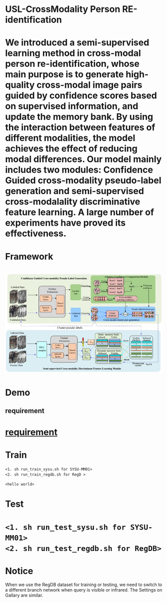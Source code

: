 # USL-CrossModality Person RE-identification
We introduced a semi-supervised learning method in cross-modal person re-identification, whose main purpose is to generate high-quality cross-modal image pairs guided by confidence scores based on supervised information, and update the memory bank. By using the interaction between features of different modalities, the model achieves the effect of reducing modal differences. Our model mainly includes two modules: Confidence Guided cross-modality pseudo-label generation and semi-supervised cross-modalality discriminative feature learning. A large number of experiments have proved its effectiveness.
==============================================
# Framework
![fig.JPEG](./fig1.JPEG)
=======================
# Demo
## requirement
[requirement](./requirement.txt)
==============================================
# Train
`<1. sh run_train_sysu.sh for SYSU-MM01>`  
`<2. sh run_train_regdb.sh for RegD >`  

`<hello world>`  

# Test 
`<1. sh run_test_sysu.sh for SYSU-MM01>`  
`<2. sh run_test_regdb.sh for RegDB>`  
==============================================
# Notice 
When we use the RegDB dataset for training or testing, we need to switch to a different branch network when query is visible or infrared. The Settings on Gallary are similar.
